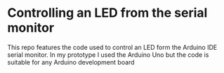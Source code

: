 # Controlling an LED from the serial monitor
This repo features the code used to control an LED form the Arduino IDE serial monitor. In my prototype I used the Arduino Uno but the code is suitable for any Arduino development board 